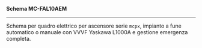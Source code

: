__Schema MC-FAL10AEM__

---

Schema per quadro elettrico per ascensore serie `mcpx`,
impianto a fune automatico o manuale con VVVF Yaskawa L1000A e gestione emergenza completa.
